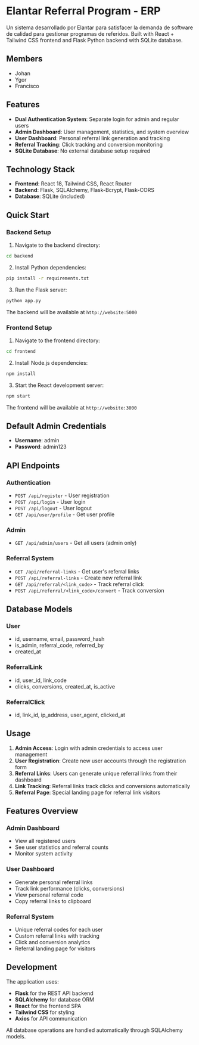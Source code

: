# Elantar Referral Program - ERP

Un sistema desarrollado por Elantar para satisfacer la demanda de software de calidad para gestionar programas de referidos. Built with React + Tailwind CSS frontend and Flask Python backend with SQLite database.

## Members

- Johan
- Ygor
- Francisco

## Features

- **Dual Authentication System**: Separate login for admin and regular users
- **Admin Dashboard**: User management, statistics, and system overview
- **User Dashboard**: Personal referral link generation and tracking
- **Referral Tracking**: Click tracking and conversion monitoring
- **SQLite Database**: No external database setup required

## Technology Stack

- **Frontend**: React 18, Tailwind CSS, React Router
- **Backend**: Flask, SQLAlchemy, Flask-Bcrypt, Flask-CORS
- **Database**: SQLite (included)

## Quick Start

### Backend Setup

1. Navigate to the backend directory:
```bash
cd backend
```

2. Install Python dependencies:
```bash
pip install -r requirements.txt
```

3. Run the Flask server:
```bash
python app.py
```

The backend will be available at `http://website:5000`

### Frontend Setup

1. Navigate to the frontend directory:
```bash
cd frontend
```

2. Install Node.js dependencies:
```bash
npm install
```

3. Start the React development server:
```bash
npm start
```

The frontend will be available at `http://website:3000`

## Default Admin Credentials

- **Username**: admin
- **Password**: admin123

## API Endpoints

### Authentication
- `POST /api/register` - User registration
- `POST /api/login` - User login
- `POST /api/logout` - User logout
- `GET /api/user/profile` - Get user profile

### Admin
- `GET /api/admin/users` - Get all users (admin only)

### Referral System
- `GET /api/referral-links` - Get user's referral links
- `POST /api/referral-links` - Create new referral link
- `GET /api/referral/<link_code>` - Track referral click
- `POST /api/referral/<link_code>/convert` - Track conversion

## Database Models

### User
- id, username, email, password_hash
- is_admin, referral_code, referred_by
- created_at

### ReferralLink
- id, user_id, link_code
- clicks, conversions, created_at, is_active

### ReferralClick
- id, link_id, ip_address, user_agent, clicked_at

## Usage

1. **Admin Access**: Login with admin credentials to access user management
2. **User Registration**: Create new user accounts through the registration form
3. **Referral Links**: Users can generate unique referral links from their dashboard
4. **Link Tracking**: Referral links track clicks and conversions automatically
5. **Referral Page**: Special landing page for referral link visitors

## Features Overview

### Admin Dashboard
- View all registered users
- See user statistics and referral counts
- Monitor system activity

### User Dashboard
- Generate personal referral links
- Track link performance (clicks, conversions)
- View personal referral code
- Copy referral links to clipboard

### Referral System
- Unique referral codes for each user
- Custom referral links with tracking
- Click and conversion analytics
- Referral landing page for visitors

## Development

The application uses:
- **Flask** for the REST API backend
- **SQLAlchemy** for database ORM
- **React** for the frontend SPA
- **Tailwind CSS** for styling
- **Axios** for API communication

All database operations are handled automatically through SQLAlchemy models.

